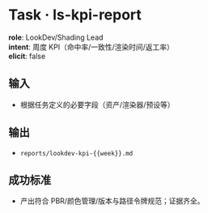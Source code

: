 # Task · ls-kpi-report

**role**: LookDev/Shading Lead  
**intent**: 周度 KPI（命中率/一致性/渲染时间/返工率）  
**elicit**: false

## 输入

- 根据任务定义的必要字段（资产/渲染器/预设等）

## 输出

- `reports/lookdev-kpi-{{week}}.md`

## 成功标准

- 产出符合 PBR/颜色管理/版本与路径令牌规范；证据齐全。
